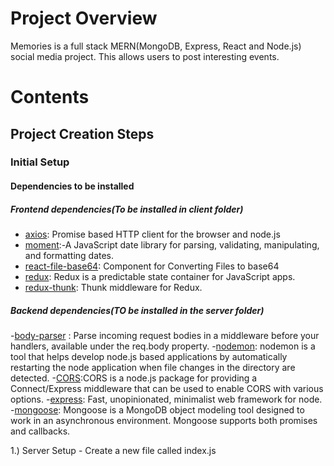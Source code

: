 # Project Overview
Memories is a full stack MERN(MongoDB, Express, React and Node.js) social media project. This allows users to post interesting events.  
# Contents 
## Project Creation Steps 


### Initial Setup 
#### Dependencies to be installed 
##### Frontend dependencies(To be installed in client folder)
- [axios](https://www.npmjs.com/package/axios): Promise based HTTP client for the browser and node.js
- [moment](https://www.npmjs.com/package/moment):-A JavaScript date library for parsing, validating, manipulating, and formatting dates.
- [react-file-base64](https://www.npmjs.com/package/react-file-base64): Component for Converting Files to base64
- [redux](https://www.npmjs.com/package/redux): Redux is a predictable state container for JavaScript apps.
- [redux-thunk](https://www.npmjs.com/package/redux-thunk): Thunk middleware for Redux.

##### Backend dependencies(TO be installed in the server folder)
-[body-parser](https://www.npmjs.com/package/body-parser) : Parse incoming request bodies in a middleware before your handlers, available under the req.body property.
-[nodemon](https://www.npmjs.com/package/nodemon): nodemon is a tool that helps develop node.js based applications by automatically restarting the node application when file changes in the directory are detected.
-[CORS](https://www.npmjs.com/package/cors):CORS is a node.js package for providing a Connect/Express middleware that can be used to enable CORS with various options.
-[express](https://www.npmjs.com/package/express): Fast, unopinionated, minimalist web framework for node.
-[mongoose](https://www.npmjs.com/package/mongoose): Mongoose is a MongoDB object modeling tool designed to work in an asynchronous environment. Mongoose supports both promises and callbacks.

1.) Server Setup
    - Create a new file called index.js 